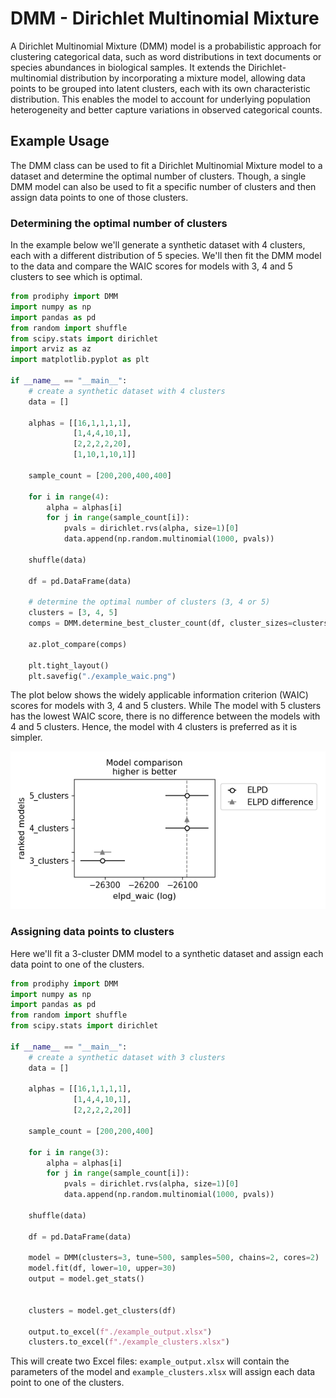 # DMM - Dirichlet Multinomial Mixture

A Dirichlet Multinomial Mixture (DMM) model is a probabilistic approach for clustering categorical data, such as word 
distributions in text documents or species abundances in biological samples. It extends the 
Dirichlet-multinomial distribution by incorporating a mixture model, allowing data points to be grouped into 
latent clusters, each with its own characteristic distribution. This enables the model to account for underlying 
population heterogeneity and better capture variations in observed categorical counts.

## Example Usage

The DMM class can be used to fit a Dirichlet Multinomial Mixture model to a dataset and determine the optimal number of
clusters. Though, a single DMM model can also be used to fit a specific number of clusters and then assign data points
to one of those clusters.

### Determining the optimal number of clusters
In the example below we'll generate a synthetic dataset with 4 clusters, each with a different distribution of 5 species. 
We'll then fit the DMM model to the data and compare the WAIC scores for models with 3, 4 and 5 clusters to see which is 
optimal.

```python
from prodiphy import DMM
import numpy as np
import pandas as pd
from random import shuffle
from scipy.stats import dirichlet
import arviz as az
import matplotlib.pyplot as plt

if __name__ == "__main__":
    # create a synthetic dataset with 4 clusters
    data = []

    alphas = [[16,1,1,1,1],
              [1,4,4,10,1],
              [2,2,2,2,20],
              [1,10,1,10,1]]

    sample_count = [200,200,400,400]

    for i in range(4):
        alpha = alphas[i]
        for j in range(sample_count[i]):
            pvals = dirichlet.rvs(alpha, size=1)[0]
            data.append(np.random.multinomial(1000, pvals))

    shuffle(data)

    df = pd.DataFrame(data)

    # determine the optimal number of clusters (3, 4 or 5)
    clusters = [3, 4, 5]
    comps = DMM.determine_best_cluster_count(df, cluster_sizes=clusters, tune=1000, samples=500, chains=2, cores=2, lower=10, upper=30, ic="waic")

    az.plot_compare(comps)

    plt.tight_layout()
    plt.savefig("./example_waic.png")
```

The plot below shows the widely applicable information criterion (WAIC) scores for models with 3, 4 and 5 clusters. While The model with 5 clusters has the 
lowest WAIC score, there is no difference between the models with 4 and 5 clusters. Hence, the model with 4 clusters is
preferred as it is simpler.

![WAIC comparison](./img/example_4_waic.png)

### Assigning data points to clusters

Here we'll fit a 3-cluster DMM model to a synthetic dataset and assign each data point to one of the clusters.

```python
from prodiphy import DMM
import numpy as np
import pandas as pd
from random import shuffle
from scipy.stats import dirichlet

if __name__ == "__main__":
    # create a synthetic dataset with 3 clusters
    data = []

    alphas = [[16,1,1,1,1],
              [1,4,4,10,1],
              [2,2,2,2,20]]

    sample_count = [200,200,400]

    for i in range(3):
        alpha = alphas[i]
        for j in range(sample_count[i]):
            pvals = dirichlet.rvs(alpha, size=1)[0]
            data.append(np.random.multinomial(1000, pvals))

    shuffle(data)

    df = pd.DataFrame(data)

    model = DMM(clusters=3, tune=500, samples=500, chains=2, cores=2)
    model.fit(df, lower=10, upper=30)
    output = model.get_stats()


    clusters = model.get_clusters(df)
    
    output.to_excel(f"./example_output.xlsx")
    clusters.to_excel(f"./example_clusters.xlsx")

```

This will create two Excel files: `example_output.xlsx` will contain the parameters of the model and
`example_clusters.xlsx` will assign each data point to one of the clusters.


